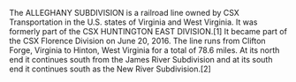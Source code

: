 The ALLEGHANY SUBDIVISION is a railroad line owned by CSX Transportation in the U.S. states of Virginia and West Virginia. It was formerly part of the CSX HUNTINGTON EAST DIVISION.[1] It became part of the CSX Florence Division on June 20, 2016. The line runs from Clifton Forge, Virginia to Hinton, West Virginia for a total of 78.6 miles. At its north end it continues south from the James River Subdivision and at its south end it continues south as the New River Subdivision.[2]
